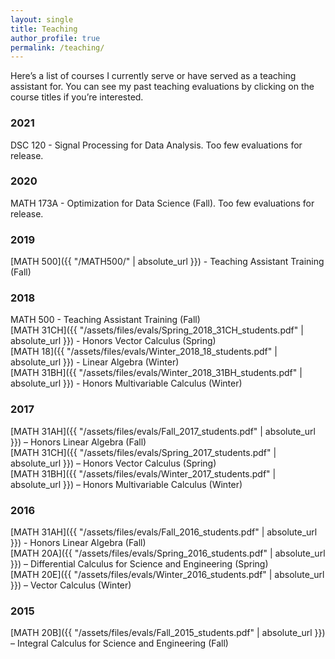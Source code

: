 ```yaml
---
layout: single
title: Teaching
author_profile: true
permalink: /teaching/
---
```


Here’s a list of courses I currently serve or have served as a teaching assistant for. You can see my past teaching evaluations by clicking on the course titles if you’re interested.

### 2021
DSC 120 - Signal Processing for Data Analysis. Too few evaluations for release.

### 2020
MATH 173A - Optimization for Data Science (Fall). Too few evaluations for release.

### 2019
[MATH 500]({{ "/MATH500/" | absolute_url }})  - Teaching Assistant Training (Fall)  

### 2018

MATH 500  - Teaching Assistant Training (Fall)  
[MATH 31CH]({{ "/assets/files/evals/Spring_2018_31CH_students.pdf" | absolute_url }}) - Honors Vector Calculus (Spring)  
[MATH 18]({{ "/assets/files/evals/Winter_2018_18_students.pdf" | absolute_url }}) - Linear Algebra (Winter)  
[MATH 31BH]({{ "/assets/files/evals/Winter_2018_31BH_students.pdf" | absolute_url }}) - Honors Multivariable Calculus (Winter)

### 2017

[MATH 31AH]({{ "/assets/files/evals/Fall_2017_students.pdf" | absolute_url }}) – Honors Linear Algebra (Fall)  
[MATH 31CH]({{ "/assets/files/evals/Spring_2017_students.pdf" | absolute_url }}) – Honors Vector Calculus (Spring)  
[MATH 31BH]({{ "/assets/files/evals/Winter_2017_students.pdf" | absolute_url }}) – Honors Multivariable Calculus (Winter)

### 2016

[MATH 31AH]({{ "/assets/files/evals/Fall_2016_students.pdf" | absolute_url }}) - Honors Linear Algebra (Fall)  
[MATH 20A]({{ "/assets/files/evals/Spring_2016_students.pdf" | absolute_url }}) – Differential Calculus for Science and Engineering (Spring)  
[MATH 20E]({{ "/assets/files/evals/Winter_2016_students.pdf" | absolute_url }}) – Vector Calculus (Winter)

### 2015

[MATH 20B]({{ "/assets/files/evals/Fall_2015_students.pdf" | absolute_url }}) – Integral Calculus for Science and Engineering (Fall)
